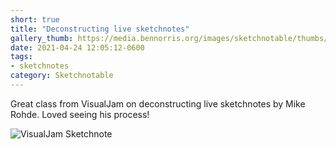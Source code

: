 ```yaml
---
short: true
title: "Deconstructing live sketchnotes"
gallery_thumb: https://media.bennorris.org/images/sketchnotable/thumbs/visual-jam-2021-rohde.jpg
date: 2021-04-24 12:05:12-0600
tags:
- sketchnotes
category: Sketchnotable
---
```


Great class from VisualJam on deconstructing live sketchnotes by Mike Rohde. Loved seeing his process!

![VisualJam Sketchnote](https://media.bennorris.org/images/sketchnotable/general/visual-jam-2021-rohde.jpg)
